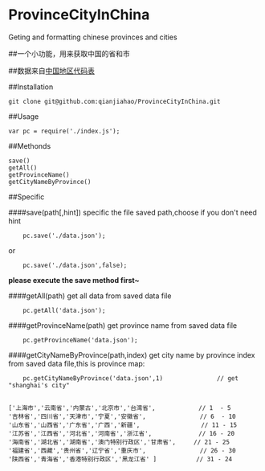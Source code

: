 # ProvinceCityInChina
Geting and formatting chinese provinces and cities

##一个小功能，用来获取中国的省和市

##数据来自[中国地区代码表](http://www.ccb.com/cn/OtherResource/bankroll/html/code_help.html)

##Installation

    git clone git@github.com:qianjiahao/ProvinceCityInChina.git

##Usage

    var pc = require('./index.js');
    
##Methonds

    save()
    getAll()
    getProvinceName()
    getCityNameByProvince()
    

##Specific

####save(path[,hint])
specific the file saved path,choose if you don't need hint 

        pc.save('./data.json');
or

        pc.save('./data.json',false);

**please execute the save method first~**

####getAll(path)
get all data from saved data file

        pc.getAll('data.json');

####getProvinceName(path)
get province name from saved data file

        pc.getProvinceName('data.json');

####getCityNameByProvince(path,index)
get city name by province index from saved data file,this is province map:

        pc.getCityNameByProvince('data.json',1)               // get "shanghai's city"


    ['上海市','云南省','内蒙古','北京市','台湾省',            // 1  - 5
    '吉林省','四川省','天津市','宁夏','安徽省',               // 6  - 10
    '山东省','山西省','广东省','广西','新疆',                 // 11 - 15
    '江苏省','江西省','河北省','河南省','浙江省',             // 16 - 20
    '海南省','湖北省','湖南省','澳门特别行政区','甘肃省',     // 21 - 25
    '福建省','西藏','贵州省','辽宁省','重庆市',               // 26 - 30
    '陕西省','青海省','香港特别行政区','黑龙江省' ]           // 31 - 24   
